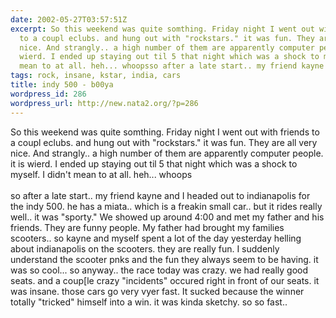 ```yaml
---
date: 2002-05-27T03:57:51Z
excerpt: So this weekend was quite somthing. Friday night I went out with friends
  to a coupl eclubs. and hung out with "rockstars." it was fun. They are all very
  nice. And strangly.. a high number of them are apparently computer people. it is
  wierd. I ended up staying out til 5 that night which was a shock to myself. I didn't
  mean to at all. heh... whoopsso after a late start.. my friend kayne ...
tags: rock, insane, kstar, india, cars
title: indy 500 - b00ya
wordpress_id: 286
wordpress_url: http://new.nata2.org/?p=286
---
```


So this weekend was quite somthing. Friday night I went out with friends to a coupl eclubs. and hung out with "rockstars." it was fun. They are all very nice. And strangly.. a high number of them are apparently computer people. it is wierd. I ended up staying out til 5 that night which was a shock to myself. I didn't mean to at all. heh... whoops<br/><br/>so after a late start.. my friend kayne and I headed out to indianapolis for the indy 500. he has a miata.. which is a freakin small car.. but it rides really well.. it was "sporty." We showed up around 4:00 and met my father and his friends. They are funny people. My father had brought my families scooters.. so kayne and myself spent a lot of the day yesterday helling about indianapolis on the scooters. they are really fun. I suddenly understand the scooter pnks and the fun they always seem to be having. it was so cool... so anyway.. the race today was crazy. we had really good seats. and a coup[le crazy "incidents" occured right in front of our seats. it was insane. those cars go very vyer fast. It sucked because the winner totally "tricked" himself into a win. it was kinda sketchy. so so fast.. 
